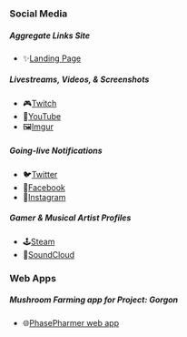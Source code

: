 ### Social Media

##### Aggregate Links Site
* ✨[Landing Page](https://sjlink.live/hl)

##### Livestreams, Videos, & Screenshots
* 🎮[Twitch](https://sjlink.live/hv)
* 🎥[YouTube](https://sjlink.live/hy)
* 🖼️[Imgur](https://sjlink.live/hm)

##### Going-live Notifications
* 🐦[Twitter](https://sjlink.live/hw)
* 📘[Facebook](https://sjlink.live/hf)
* 📸[Instagram](https://sjlink.live/hn)

##### Gamer & Musical Artist Profiles
* 🕹️[Steam](https://sjlink.live/ht)
* 🎵[SoundCloud](https://sjlink.live/hc)

### Web Apps

##### Mushroom Farming app for Project: Gorgon
* 🌐[PhasePharmer web app](https://phasepharmer.app)


<!--
### Hi there 👋

**chrismabon/chrismabon** is a ✨ _special_ ✨ repository because its `README.md` (this file) appears on your GitHub profile.

Here are some ideas to get you started:

- 🔭 I’m currently working on ...
- 🌱 I’m currently learning ...
- 👯 I’m looking to collaborate on ...
- 🤔 I’m looking for help with ...
- 💬 Ask me about ...
- 📫 How to reach me: ...
- 😄 Pronouns: ...
- ⚡ Fun fact: ...
-->
